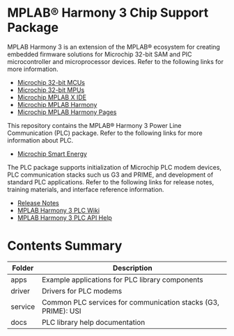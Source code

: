 # MPLAB® Harmony 3 Chip Support Package

MPLAB Harmony 3 is an extension of the MPLAB® ecosystem for creating
embedded firmware solutions for Microchip 32-bit SAM and PIC microcontroller
and microprocessor devices.  Refer to the following links for more information.
 - [Microchip 32-bit MCUs](https://www.microchip.com/design-centers/32-bit)
 - [Microchip 32-bit MPUs](https://www.microchip.com/design-centers/32-bit-mpus)
 - [Microchip MPLAB X IDE]( https://www.microchip.com/mplab/mplab-x-ide )
 - [Microchip MPLAB Harmony]( https://www.microchip.com/mplab/mplab-harmony )
 - [Microchip MPLAB Harmony Pages]( https://microchip-mplab-harmony.github.io/ )

This repository contains the MPLAB® Harmony 3 Power Line Communication (PLC) package. 
Refer to the following links for more information about PLC.
 - [Microchip Smart Energy]( https://www.microchip.com/design-centers/smart-energy-products/power-line-communications )
 
The PLC package supports initialization of Microchip PLC modem devices, PLC communication 
stacks such us G3 and PRIME, and development of standard PLC applications. 
Refer to the following links for release notes, training materials, and interface 
reference information.
 - [Release Notes](./release_notes.md)
 - [MPLAB Harmony 3 PLC Wiki]( https://github.com/Microchip-MPLAB-Harmony/plc/wiki )
 - [MPLAB Harmony 3 PLC API Help]( https://microchip-mplab-harmony.github.io/plc )

# Contents Summary

| Folder     | Description                                                           |
|------------|-----------------------------------------------------------------------|
| apps       | Example applications for PLC library components                       |
| driver     | Drivers for PLC modems                                                |
| service    | Common PLC services for communication stacks (G3, PRIME): USI         |
| docs       | PLC library help documentation                                        |

